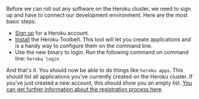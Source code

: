 Before we can roll out any software on the Heroku cluster, we need to sign up and have to connect our development environment. Here are the most basic steps:

* [Sign up](https://api.heroku.com/signup/devcenter) for a Heroku account.
* [Install](https://toolbelt.heroku.com/) the Heroku Toolbelt. This tool will let you create applications and is a handy way to configure them on the command line.
* Use the new binary to login. Run the following command on command line: `heroku login`

And that's it. You should now be able to do things like `heroku apps`. This should list all applications you've currently created on the Heroku cluster. If you've just created a new account, this should show you an empty list. [You can get further information about the registration process here](https://devcenter.heroku.com/articles/quickstart).
